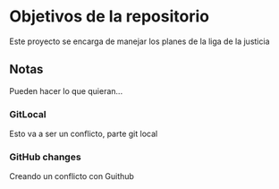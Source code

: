 # Objetivos de la repositorio

Este proyecto se encarga de manejar los planes de la liga de la justicia


## Notas
Pueden hacer lo que quieran...

### 
###  GitLocal
Esto va a ser un conflicto, parte git local
### GitHub changes
Creando un conflicto con Guithub


